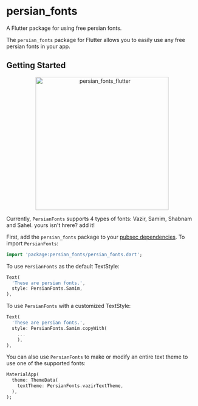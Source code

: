 # persian_fonts
A Flutter package for using free persian fonts.

The `persian_fonts` package for Flutter allows you to easily use any free persian fonts in your app.
## Getting Started
<p align="center">
<img src="https://user-images.githubusercontent.com/20593549/87247670-7b27ba00-c46a-11ea-93f5-431bfbde8743.png" alt="persian_fonts_flutter" height="350" text-align="center"/>
</p>

Currently, `PersianFonts` supports 4 types of fonts: Vazir, Samim, Shabnam and Sahel. yours isn't hrere? add it!

First, add the `persian_fonts` package to your [pubsec dependencies](https://pub.dev/packages/persian_fonts).
To import `PersianFonts`:
```dart
import 'package:persian_fonts/persian_fonts.dart';
```
To use `PersianFonts` as the default TextStyle:
```dart
Text(
  'These are persian fonts.',
  style: PersianFonts.Samim,
),
```
To use `PersianFonts` with a customized TextStyle:
```dart
Text(
  'These are persian fonts.',
  style: PersianFonts.Samim.copyWith(
    ...
    ),
),
```
You can also use `PersianFonts` to make or modify an entire text theme to use one of the supported fonts:
```dart
MaterialApp(
  theme: ThemeData(
    textTheme: PersianFonts.vazirTextTheme,
  ),
);
```
